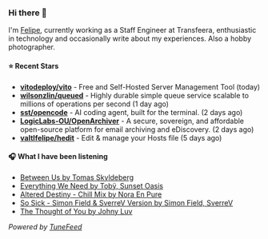 ### Hi there 👋

I'm [Felipe](https://felipevm.com), currently working as a Staff Engineer at Transfeera, enthusiastic in technology and occasionally write about my experiences. Also a hobby photographer.

#### ⭐ Recent Stars
- **[vitodeploy/vito](https://github.com/vitodeploy/vito)** - Free and Self-Hosted  Server Management Tool (today)
- **[wilsonzlin/queued](https://github.com/wilsonzlin/queued)** - Highly durable simple queue service scalable to millions of operations per second (1 day ago)
- **[sst/opencode](https://github.com/sst/opencode)** - AI coding agent, built for the terminal. (2 days ago)
- **[LogicLabs-OU/OpenArchiver](https://github.com/LogicLabs-OU/OpenArchiver)** - A secure, sovereign, and affordable open-source platform for email archiving and eDiscovery. (2 days ago)
- **[valtlfelipe/hedit](https://github.com/valtlfelipe/hedit)** - Edit &amp; manage your Hosts file (5 days ago)

#### 🎧 What I have been listening
- [Between Us by Tomas Skyldeberg](https://open.spotify.com/track/3qQa0CHSvgYUoeP5RnD8bU)
- [Everything We Need by Tobÿ, Sunset Oasis](https://open.spotify.com/track/13pW8R9DpX8ShYdHjJv5Cr)
- [Altered Destiny - Chill Mix by Nora En Pure](https://open.spotify.com/track/5fRI7dWkOSw6DNaPef9MVV)
- [So Sick - Simon Field &amp; SverreV Version by Simon Field, SverreV](https://open.spotify.com/track/6itUGDgWTBZIyQUckOThGP)
- [The Thought of You by Johny Luv](https://open.spotify.com/track/4LscQ2iPv3rDeaqlg3JoAE)

_Powered by [TuneFeed](https://tunefeed.app?ref=github.com)_
